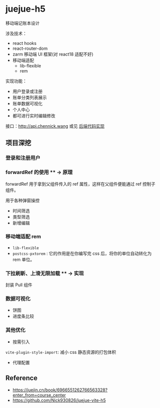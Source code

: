# juejue-h5

移动端记账本设计

涉及技术：
- react hooks
- react-router-dom
- zarm 移动端 UI 框架(对 react18 适配不好)
- 移动端适配
  - lib-flexible
  - rem

实现功能：
- 用户登录或注册
- 账单分类列表展示
- 账单数据可视化
- 个人中心
- 都可进行实时编辑修改

接口：http://api.chennick.wang 或见 [后端代码实现](https://github.com/Jinx-FX/cash-book/tree/main/juejue-server)

## 项目深挖

### 登录和注册用户

### forwardRef 的使用 ** -> 原理

forwardRef 用于拿到父组件传入的 ref 属性，这样在父组件便能通过 ref 控制子组件。

用于各种弹窗操控

- 时间筛选
- 类型筛选
- 新增编辑

### 移动端适配 rem

- `lib-flexible`
- `postcss-pxtorem` : 它的作用是在你编写完 css 后，将你的单位自动转化为 rem 单位。

### 下拉刷新、上滑无限加载 ** -> 实现

封装 Pull 组件

### 数据可视化

- 饼图
- 进度条比较

### 其他优化

- 按需引入

`vite-plugin-style-import`: 减小 css 静态资源的打包体积

- 代理配置


## Reference

- https://juejin.cn/book/6966551262766563328?enter_from=course_center
- https://github.com/Nick930826/juejue-vite-h5